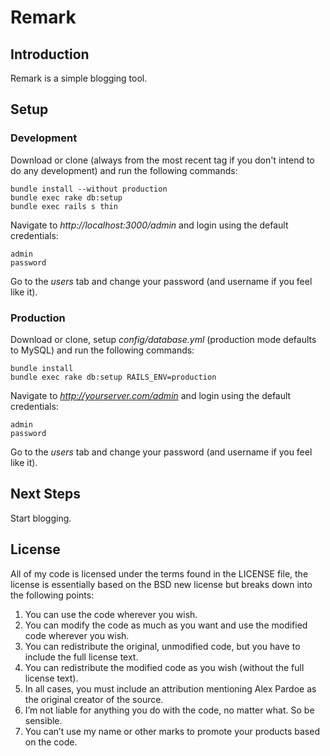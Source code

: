 Remark
======

Introduction
------------

Remark is a simple blogging tool.

Setup
-----

### Development

Download or clone (always from the most recent tag if you don't intend to do any development) and run the following commands:

	bundle install --without production
	bundle exec rake db:setup
	bundle exec rails s thin

Navigate to _http://localhost:3000/admin_ and login using the default credentials:

	admin
	password
	
Go to the _users_ tab and change your password (and username if you feel like it).

### Production

Download or clone, setup _config/database.yml_ (production mode defaults to MySQL) and run the following
commands:

	bundle install
	bundle exec rake db:setup RAILS_ENV=production

Navigate to _http://yourserver.com/admin_ and login using the default credentials:

	admin
	password
	
Go to the _users_ tab and change your password (and username if you feel like it).

Next Steps
----------

Start blogging.

License
-------

All of my code is licensed under the terms found in the LICENSE file, the license is essentially based
on the BSD new license but breaks down into the following points:

1. You can use the code wherever you wish.
2. You can modify the code as much as you want and use the modified code wherever you wish.
3. You can redistribute the original, unmodified code, but you have to include the full license text.
4. You can redistribute the modified code as you wish (without the full license text).
5. In all cases, you must include an attribution mentioning Alex Pardoe as the original creator of the source.
6. I’m not liable for anything you do with the code, no matter what. So be sensible.
7. You can’t use my name or other marks to promote your products based on the code.
